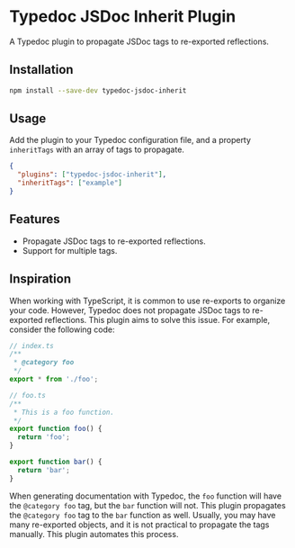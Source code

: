 # Typedoc JSDoc Inherit Plugin

A Typedoc plugin to propagate JSDoc tags to re-exported reflections.

## Installation
```bash
npm install --save-dev typedoc-jsdoc-inherit
```

## Usage
Add the plugin to your Typedoc configuration file, and a property `inheritTags` with an array of tags to propagate.

```json
{
  "plugins": ["typedoc-jsdoc-inherit"],
  "inheritTags": ["example"]
}
```

## Features
- Propagate JSDoc tags to re-exported reflections.
- Support for multiple tags.

## Inspiration
When working with TypeScript, it is common to use re-exports to organize your code. However, Typedoc does not propagate JSDoc tags to re-exported reflections. This plugin aims to solve this issue.
For example, consider the following code:

```typescript
// index.ts
/**
 * @category foo
 */
export * from './foo';

// foo.ts
/**
 * This is a foo function.
 */
export function foo() {
  return 'foo';
}

export function bar() {
  return 'bar';
}
```

When generating documentation with Typedoc, the `foo` function will have the `@category foo` tag, but the `bar` function will not. This plugin propagates the `@category foo` tag to the `bar` function as well.
Usually, you may have many re-exported objects, and it is not practical to propagate the tags manually. This plugin automates this process.

